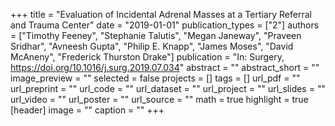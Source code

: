 +++
title = "Evaluation of Incidental Adrenal Masses at a Tertiary Referral and Trauma Center"
date = "2019-01-01"
publication_types = ["2"]
authors = ["Timothy Feeney", "Stephanie Talutis", "Megan Janeway", "Praveen Sridhar", "Avneesh Gupta", "Philip E. Knapp", "James Moses", "David McAneny", "Frederick Thurston Drake"]
publication = "In: Surgery, https://doi.org/10.1016/j.surg.2019.07.034"
abstract = ""
abstract_short = ""
image_preview = ""
selected = false
projects = []
tags = []
url_pdf = ""
url_preprint = ""
url_code = ""
url_dataset = ""
url_project = ""
url_slides = ""
url_video = ""
url_poster = ""
url_source = ""
math = true
highlight = true
[header]
image = ""
caption = ""
+++
